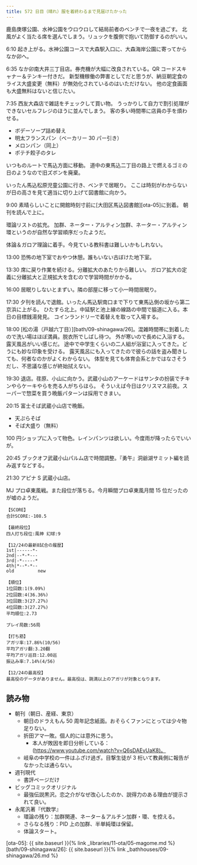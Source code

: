 ```yaml
---
title: 572 日目（晴れ）服を着終わるまで見届けたかった
---
```


鹿島庚塚公園、水神公園をウロウロして結局前者のベンチで一夜を過ごす。
北風がよく当たる席を選んでしまう。リュックを腹側で抱いて防御するのがいい。

6:10 起き上がる。水神公園コースで大森駅入口に、大森海岸公園に寄ってからなか卯へ。

6:35 なか卯南大井三丁目店。券売機が大幅に改良されている。QR コードスキャナー＆テンキー付きだ。
新型機稼働の弊害としてだと思うが、納豆朝定食のライス大盛変更（無料）が無効化されているのはいただけない。
他の定食画面も大盛無料はないと信じたい。

7:35 西友大森店で雑誌をチェックして買い物。
うっかりして自力で割引処理ができないセルフレジのほうに並んでしまう。
客の多い時間帯に店員の手を煩わせる。

* ボデーソープ詰め替え
* 明太フランスパン（ベーカリー 30 パー引き）
* メロンパン（同上）
* ポテチ餃子のタレ

いつものルートで馬込方面に移動。
道中の東馬込二丁目の路上で燃えるゴミの日のようなので旧ズボンを廃棄。

いったん馬込松原児童公園に行き、ベンチで居眠り。
ここは時刻がわからないが日の高さを見て適当に切り上げて図書館に向かう。

9:00 素晴らしいことに開館時刻寸前に[大田区馬込図書館][ota-05]に到着。
朝刊を読んで上に。

環論リストの拡充。
加群、ネーター・アルティン加群、ネーター・アルティン環というのが自然な学習順序だったようだ。

体論＆ガロア理論に着手。今見ている教科書は難しいかもしれない。

13:00 恐怖の地下室でおやつ休憩。誰もいない古ぼけた地下室。

13:30 席に戻り作業を続ける。分離拡大のあたりから難しい。
ガロア拡大の定義に分離拡大と正規拡大を含むので学習時間がかかる。

16:00 居眠りしないとまずい。隣の部屋に移って小一時間居眠り。

17:30 夕刊を読んで退館。いったん馬込駅南口まで下りて東馬込側の坂から第二京浜に上がる。
ひたすら北上。中延駅と池上線の線路の中間で脇道に入る。本日の目標銭湯発見。
コインランドリーで着替えを取って入場する。

18:00 [松の湯（戸越六丁目）][bath/09-shinagawa/26]。混雑時間帯に到着したので洗い場はほぼ満員。脱衣所でしばし待つ。
外が寒いので長めに入浴する。露天風呂がいい感じだ。
途中で中学生くらいの二人組が浴室に入ってきた。どうにも妙な印象を受ける。
露天風呂にも入ってきたので彼らの話を盗み聞きしても、何者なのかがよくわからない。
体型を見ても体育会系とかではなさそうだし、不思議な感じが終始拭えない。

19:30 退店。荏原、小山に向かう。武蔵小山のアーケードはサンタの扮装でチキンやらケーキやらを売る人がちらほら。
そういえば今日はクリスマス前夜。スーパーで惣菜を買う晩飯パターンは採用できまい。

20:15 富士そば武蔵小山店で晩飯。

* 天ぷらそば
* そば大盛り（無料）

100 円ショップに入って物色。レインパンツは欲しい。今度雨が降ったらでいいが。

20:45 ブックオフ武蔵小山パルム店で時間調整。『勇午』洞爺湖サミット編を読み返すなどする。

21:30 アピナ S 武蔵小山店。

MJ プロ卓東風戦。また段位が落ちる。今月瞬間プロ卓東風月間 15 位だったのが嘘のようだ。

```text
【SCORE】
合計SCORE:-108.5

【最終段位】
四人打ち段位:風神 幻球:9

【12/24の最新8試合の履歴】
1st|------*-
2nd|--*-*---
3rd|-*-----*
4th|*--*-*--
old         new

【順位】
1位回数:1(9.09%)
2位回数:4(36.36%)
3位回数:3(27.27%)
4位回数:3(27.27%)
平均順位:2.73

プレイ局数:56局

【打ち筋】
アガリ率:17.86%(10/56)
平均アガリ翻:3.20翻
平均アガリ巡目:12.00巡
振込み率:7.14%(4/56)

【12/24の最高役】
最高役のデータがありません。最高役は、跳満以上のアガリが対象となります。
```

## 読み物

* 朝刊（朝日、産経、東京）
  * 朝日のドラえもん 50 周年記念紙面。おそらくファンにとっては少々物足りない。
  * 折田アマ一敗。個人的には意外に思う。
    * 本人が敗因を即日分析している：(<https://www.youtube.com/watch?v=Q6sDAEvUaK8)。>
  * 岐阜の中学校の一件はふざけ過ぎ。目撃生徒が 3 桁いて教員側に報告がなかったは通らない。
* 週刊現代
  * 書評ページだけ
* ビッグコミックオリジナル
  * 最強伝説黒沢。恋之介がなぜ改心したのか、説得力のある理由が提示されて良い。
* 永尾汎著『代数学』
  * 環論の残り：加群関連、ネーター＆アルチン加群・環、を控える。
  * さらなる残り：PID 上の加群、半単純環は保留。
  * 体論スタート。

[ota-05]: {{ site.baseurl }}{% link _libraries/11-ota/05-magome.md %}
[bath/09-shinagawa/26]: {{ site.baseurl }}{% link _bathhouses/09-shinagawa/26.md %}
